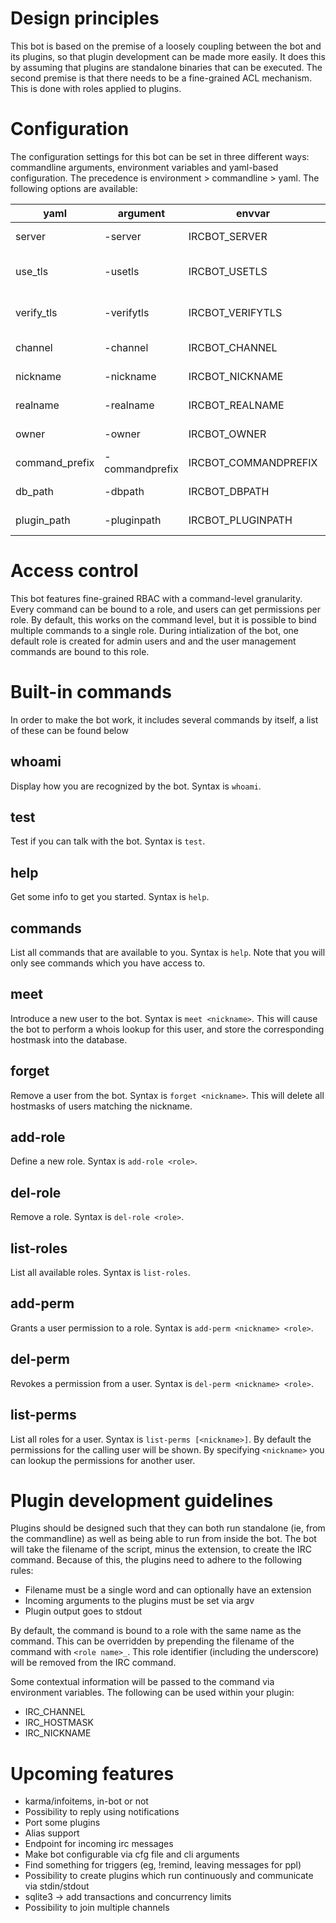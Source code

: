 # Design principles
This bot is based on the premise of a loosely coupling between the bot and its plugins, so that plugin development can
be made more easily. It does this by assuming that plugins are standalone binaries that can be executed. The second
premise is that there needs to be a fine-grained ACL mechanism. This is done with roles applied to plugins.

# Configuration
The configuration settings for this bot can be set in three different ways: commandline arguments, environment variables
and yaml-based configuration. The precedence is environment > commandline > yaml. The following options are available:

|yaml|argument|envvar| description                         |default value|
|----|--------|------|-------------------------------------|-------------|
|server|-server|IRCBOT_SERVER| Which server to connect to |localhost:6667|
|use_tls|-usetls|IRCBOT_USETLS| Use TLS to connect to the server | false |
|verify_tls|-verifytls|IRCBOT_VERIFYTLS| Verify TLS server certificate |true|
|channel|-channel|IRCBOT_CHANNEL| Default channel to join |#example |
|nickname|-nickname|IRCBOT_NICKNAME| Nickname to use |ircbot|   
|realname|-realname|IRCBOT_REALNAME|Realname to use |ircbot|
|owner|-owner|IRCBOT_OWNER|Hostmask of the owner |unset|
|command_prefix|-commandprefix|IRCBOT_COMMANDPREFIX|Commandprefix to use |!|
|db_path|-dbpath|IRCBOT_DBPATH|Path to the database |./jaken.db|
|plugin_path|-pluginpath|IRCBOT_PLUGINPATH|Path to the plugins|./plugins|


# Access control
This bot features fine-grained RBAC with a command-level granularity. Every command can be bound to a role, and users
can get permissions per role. By default, this works on the command level, but it is possible to bind multiple commands
to a single role. During intialization of the bot, one default role is created for admin users and and the user
management commands are bound to this role.

# Built-in commands
In order to make the bot work, it includes several commands by itself, a list of these can be found below

## whoami
Display how you are recognized by the bot. Syntax is `whoami`.

## test
Test if you can talk with the bot. Syntax is `test`.

## help
Get some info to get you started. Syntax is `help`.

## commands
List all commands that are available to you. Syntax is `help`. Note that you will only see commands which you have
access to.

## meet
Introduce a new user to the bot. Syntax is `meet <nickname>`. This will cause the bot to perform a whois lookup for this
user, and store the corresponding hostmask into the database.

## forget
Remove a user from the bot. Syntax is `forget <nickname>`. This will delete all hostmasks of users matching the nickname.

## add-role
Define a new role. Syntax is `add-role <role>`.

## del-role
Remove a role. Syntax is `del-role <role>`.

## list-roles
List all available roles. Syntax is `list-roles`.

## add-perm
Grants a user permission to a role. Syntax is `add-perm <nickname> <role>`.

## del-perm
Revokes a permission from a user. Syntax is `del-perm <nickname> <role>`.

## list-perms
List all roles for a user. Syntax is `list-perms [<nickname>]`. By default the permissions for the calling user will
be shown. By specifying `<nickname>` you can lookup the permissions for another user.

# Plugin development guidelines
Plugins should be designed such that they can both run standalone (ie, from the commandline) as well as being able to
run from inside the bot. The bot will take the filename of the script, minus the extension, to create the IRC command.
Because of this, the plugins need to adhere to the following rules:

* Filename must be a single word and can optionally have an extension
* Incoming arguments to the plugins must be set via argv
* Plugin output goes to stdout

By default, the command is bound to a role with the same name as the command. This can be overridden by prepending the
filename of the command with `<role name>_`. This role identifier (including the underscore) will be removed from the
IRC command.

Some contextual information will be passed to the command via environment variables. The following can be used within
your plugin:
* IRC_CHANNEL
* IRC_HOSTMASK
* IRC_NICKNAME

# Upcoming features
* karma/infoitems, in-bot or not
* Possibility to reply using notifications
* Port some plugins
* Alias support
* Endpoint for incoming irc messages
* Make bot configurable via cfg file and cli arguments
* Find something for triggers (eg, !remind, leaving messages for ppl)
* Possibility to create plugins which run continuously and communicate via stdin/stdout
* sqlite3 -> add transactions and concurrency limits
* Possibility to join multiple channels